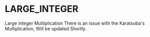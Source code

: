 # LARGE_INTEGER

Large integer Multiplication
There is an issue with the Karatsuba's Multiplication, Will be updated Shortly.

